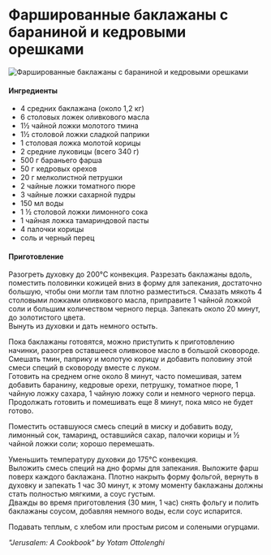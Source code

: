 ﻿---
image: ../pics/stuffed_aubergine.avif
---
# Фаршированные баклажаны с бараниной и кедровыми орешками

![Фаршированные баклажаны с бараниной и кедровыми орешками](../pics/stuffed_aubergine.avif)

#### Ингредиенты

* 4 средних баклажана (около 1,2 кг)
* 6 столовых ложек оливкового масла
* 1½ чайной ложки молотого тмина
* 1½ столовой ложки сладкой паприки
* 1 столовая ложка молотой корицы
* 2 средние луковицы (всего 340 г)
* 500 г бараньего фарша
* 50 г кедровых орехов
* 20 г мелколистной петрушки
* 2 чайные ложки томатного пюре
* 3 чайные ложки сахарной пудры
* 150 мл воды
* 1 ½ столовой ложки лимонного сока
* 1 чайная ложка тамариндовой пасты
* 4 палочки корицы
* соль и черный перец

#### Приготовление

Разогреть духовку до 200°C конвекция.
Разрезать баклажаны вдоль, поместить половинки кожицей вниз в форму для запекания, достаточно большую, чтобы они могли там плотно разместиться. Смазать мякоть 4 столовыми ложками оливкового масла, приправите 1 чайной ложкой соли и большим количеством черного перца. Запекать около 20 минут, до золотистого цвета.  
Вынуть из духовки и дать немного остыть.

Пока баклажаны готовятся, можно приступить к приготовлению начинки, разогрев оставшееся оливковое масло в большой сковороде. Смешать тмин, паприку и молотую корицу и добавить половину этой смеси специй в сковороду вместе с луком.  
Готовить на среднем огне около 8 минут, часто помешивая, затем добавить баранину, кедровые орехи, петрушку, томатное пюре, 1 чайную ложку сахара, 1 чайную ложку соли и немного черного перца. Продолжать готовить и помешивать еще 8 минут, пока мясо не будет готово.

Поместить оставшуюся смесь специй в миску и добавить воду, лимонный сок, тамаринд, оставшийся сахар, палочки корицы и ½ чайной ложки соли; хорошо перемешать.

Уменьшить температуру духовки до 175°C конвекция.  
Выложить смесь специй на дно формы для запекания. Выложите фарш поверх каждого баклажана. Плотно накрыть форму фольгой, вернуть в духовку и запекать 1 час 30 минут, к этому моменту баклажаны должны стать полностью мягкими, а соус густым.  
Дважды во время приготовления (30 мин, 1 час) снять фольгу и полить баклажаны соусом, добавляя немного воды, если соус испарится.

Подавать теплым, с хлебом или простым рисом и солеными огурцами.

*"Jerusalem: A Cookbook" by Yotam Ottolenghi*
